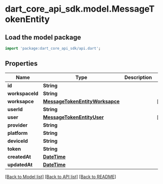 # dart_core_api_sdk.model.MessageTokenEntity

## Load the model package
```dart
import 'package:dart_core_api_sdk/api.dart';
```

## Properties
Name | Type | Description | Notes
------------ | ------------- | ------------- | -------------
**id** | **String** |  | 
**workspaceId** | **String** |  | 
**worksapce** | [**MessageTokenEntityWorksapce**](MessageTokenEntityWorksapce.md) |  | [optional] 
**userId** | **String** |  | 
**user** | [**MessageTokenEntityUser**](MessageTokenEntityUser.md) |  | [optional] 
**provider** | **String** |  | 
**platform** | **String** |  | 
**deviceId** | **String** |  | 
**token** | **String** |  | 
**createdAt** | [**DateTime**](DateTime.md) |  | 
**updatedAt** | [**DateTime**](DateTime.md) |  | 

[[Back to Model list]](../README.md#documentation-for-models) [[Back to API list]](../README.md#documentation-for-api-endpoints) [[Back to README]](../README.md)


